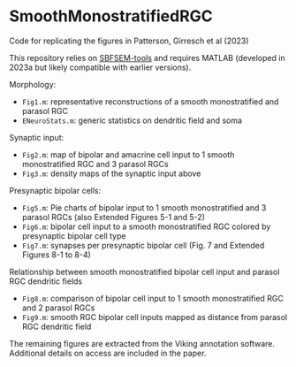 # SmoothMonostratifiedRGC

Code for replicating the figures in Patterson, Girresch et al (2023)

This repository relies on [SBFSEM-tools](https://github.com/sarastokes/sbfsem-tools) and requires MATLAB (developed in 2023a but likely compatible with earlier versions).

Morphology:
- `Fig1.m`: representative reconstructions of a smooth monostratified and parasol RGC
- `ENeuroStats.m`: generic statistics on dendritic field and soma

Synaptic input:
- `Fig2.m`: map of bipolar and amacrine cell input to 1 smooth monostratified RGC and 3 parasol RGCs
- `Fig3.m`: density maps of the synaptic input above

Presynaptic bipolar cells:
- `Fig5.m`: Pie charts of bipolar input to 1 smooth monostratified and 3 parasol RGCs (also Extended Figures 5-1 and 5-2)
- `Fig6.m`: bipolar cell input to a smooth monostratified RGC colored by presynaptic bipolar cell type
- `Fig7.m`: synapses per presynaptic bipolar cell (Fig. 7 and Extended Figures 8-1 to 8-4)

Relationship between smooth monostratified bipolar cell input and parasol RGC dendritic fields
- `Fig8.m`: comparison of bipolar cell input to 1 smooth monostratified RGC and 2 parasol RGCs
- `Fig9.m`: smooth RGC bipolar cell inputs mapped as distance from parasol RGC dendritic field

The remaining figures are extracted from the Viking annotation software. Additional details on access are included in the paper.